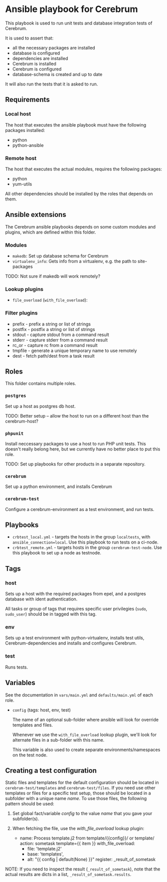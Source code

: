# Ansible playbook for Cerebrum

This playbook is used to run unit tests and database integration tests of
Cerebrum.

It is used to assert that:
 - all the necessary packages are installed
 - database is configured
 - dependencies are installed
 - Cerebrum is installed
 - Cerebrum is configured
 - database-schema is created and up to date

It will also run the tests that it is asked to run.

## Requirements

### Local host

The host that executes the ansible playbook must have the following packages
installed:

- python
- python-ansible

### Remote host

The host that executes the actual modules, requires the following packages:

- python
- yum-utils

All other dependencies should be installed by the roles that depends on them.


## Ansible extensions

The Cerebrum ansible playbooks depends on some custom modules and plugins, which
are defined within this folder.

### Modules

 - `makedb`: Set up database schema for Cerebrum
 - `virtualenv_info`: Gets info from a virtualenv, e.g. the path to site-packages

TODO: Not sure if makedb will work remotely?

### Lookup plugins

 - `file_overload` (`with_file_overload`):

### Filter plugins

 - prefix - prefix a string or list of strings
 - postfix - postfix a string or list of strings
 - stdout - capture stdout from a command result
 - stderr - capture stderr from a command result
 - rc\_or  - capture rc from a command result
 - tmpfile - generate a unique temporary name to use remotely
 - dest    - fetch path/dest from a task result


## Roles

This folder contains multiple roles.

### `postgres`

Set up a host as postgres db host.

TODO: Better setup – allow the host to run on a different host than the
cerebrum-host?

### `phpunit`

Install neccessary packages to use a host to run PHP unit tests. This doesn't
really belong here, but we currently have no better place to put this role.

TODO: Set up playbooks for other products in a separate repository.

### `cerebrum`

Set up a python environment, and installs Cerebrum

### `cerebrum-test`

Configure a cerebrum-environment as a test environment, and run tests.

## Playbooks

- `crbtest_local.yml` - targets the hosts in the group `localtests`, with
  `ansible_connection=local`. Use this playbook to run tests on a ci-node.
- `crbtest_remote.yml` - targets hosts in the group `cerebrum-test-node`. Use
  this playbook to set up a node as testnode.

## Tags

### host

Sets up a host with the required packages from epel, and a postgres database
with ident authentication.

All tasks or group of tags that requires specific user privilegies (`sudo`,
`sudo_user`) should be in tagged with this tag.

### env

Sets up a test environment with python-virtualenv, installs test utils,
Cerebrum-dependencies and installs and configures Cerebrum.

### test

Runs tests.


## Variables

See the documentation in `vars/main.yml` and `defaults/main.yml` of each role.

- `config` (tags: host, env, test)

  The name of an optional sub-folder where ansible will look for override
  templates and files.

  Whenever we use the `with_file_overload` lookup plugin, we'll look for
  alternate files in a sub-folder with this name.

  This variable is also used to create separate environments/namespaces on the
  test node.


## Creating a test configuration

Static files and templates for the default configuration should be located in
`cerebrum-test/templates` and `cerebrum-test/files`. If you need use other
templates or files for a specific test setup, those should be located in a
subfolder with a unique name *name*. To use those files, the following pattern
should be used:

1. Set global fact/variable *config* to the value *name* that you gave your
   subfolder(s).
2. When fetching the file, use the *with_file_overload* lookup plugin:

    - name: Process template.j2 from template/{{config}}/ or template/
      action: sometask template={{ item }}
      with_file_overload:
        - file: 'template.j2'
        - base: 'templates',
        - alt: "{{ config | default(None) }}"
      register: _result_of_sometask

NOTE: If you need to inspect the result (`_result_of_sometask`), note that
the actual results are dicts in a list, `_result_of_sometask.results`.

